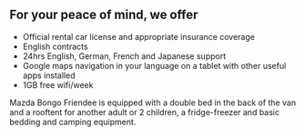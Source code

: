 ## For your peace of mind, we offer

   - Official rental car license and appropriate insurance coverage
   - English contracts
   - 24hrs English, German, French and Japanese support
   - Google maps navigation in your language on a tablet with other useful apps installed
   - 1GB free wifi/week

Mazda Bongo Friendee is equipped with a double bed in the back of the van and a rooftent for another adult or 2 children, a fridge-freezer and basic bedding and camping equipment.
